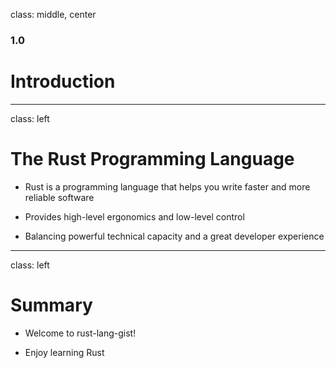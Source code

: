 class: middle, center

### 1.0

# Introduction

---

class: left

# The Rust Programming Language

- Rust is a programming language that helps you write faster and more reliable
  software

- Provides high-level ergonomics and low-level control

- Balancing powerful technical capacity and a great developer experience

---

class: left

# Summary

- Welcome to rust-lang-gist!

- Enjoy learning Rust
